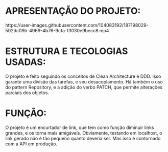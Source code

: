 <h1>APRESENTAÇÃO DO PROJETO:</h1>
https://user-images.githubusercontent.com/104083192/187198029-502dc09b-4969-4b76-9cfa-f3030e9becc8.mp4
<h1></h1>
<h1>ESTRUTURA E TECOLOGIAS USADAS:</h1>
<div>O projeto é feito seguindo os conceitos de Clean Architecture e DDD. Isso garante uma divisão das tarefas, e seu desacoplamento. Há também o uso do pattern Repository, e a adição do verbo PATCH, que permite alterações parciais dos objetos.</div>
<h1></h1>
<h1>FUNÇÃO:</h1>
<div>O projeto é um encurtador de link, que tem como função diminuir links grandes, e os torna mais amigáveis. Obviamente, testando em localhost, o link gerado não é tão pequeno quanto deveria ser. Mas isso é contornado com a API em produção.</div>



